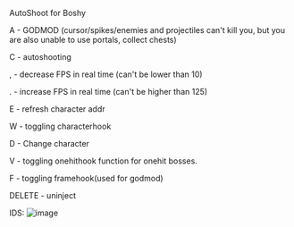 AutoShoot for Boshy

A - GODMOD (cursor/spikes/enemies and projectiles can't kill you, but you are also unable to use portals, collect chests)

C - autoshooting

, - decrease FPS in real time (can't be lower than 10)

. - increase FPS in real time (can't be higher than 125)

E - refresh character addr

W - toggling characterhook

D - Change character

V - toggling onehithook function for onehit bosses.

F - toggling framehook(used for godmod)

DELETE - uninject

IDS:
![image](https://user-images.githubusercontent.com/90666473/176891615-f1638db7-f617-49a0-a6bc-ce4c597c7079.png)
